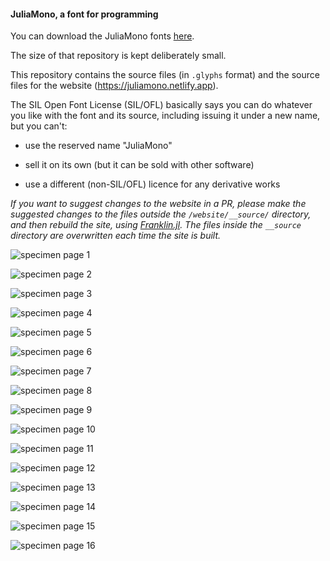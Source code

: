 #### JuliaMono, a font for programming

You can download the JuliaMono fonts [here](https://github.com/cormullion/juliamono).

The size of that repository is kept deliberately small. 

This repository contains the source files (in `.glyphs` format) and the source files for the website (https://juliamono.netlify.app).

The SIL Open Font License (SIL/OFL) basically says you can do whatever you like with the font and its source, including issuing it under a new name, but you can't:

- use the reserved name "JuliaMono"

- sell it on its own  (but it can be sold with other software)

- use a different (non-SIL/OFL) licence for any derivative works

*If you want to suggest changes to the website in a PR, please make the suggested changes to the files outside the `/website/__source/` directory, and then rebuild the site, using [Franklin.jl](https://github.com/tlienart/Franklin.jl). The files inside the `__source` directory are overwritten each time the site is built.*


![specimen page 1](https://github.com/cormullion/juliamonomaster/blob/master/images/specimen_1.png)

![specimen page 2](https://github.com/cormullion/juliamonomaster/blob/master/images/specimen_2.png)

![specimen page 3](https://github.com/cormullion/juliamonomaster/blob/master/images/specimen_3.png)

![specimen page 4](https://github.com/cormullion/juliamonomaster/blob/master/images/specimen_4.png)

![specimen page 5](https://github.com/cormullion/juliamonomaster/blob/master/images/specimen_5.png)

![specimen page 6](https://github.com/cormullion/juliamonomaster/blob/master/images/specimen_6.png)

![specimen page 7](https://github.com/cormullion/juliamonomaster/blob/master/images/specimen_7.png)

![specimen page 8](https://github.com/cormullion/juliamonomaster/blob/master/images/specimen_8.png)

![specimen page 9](https://github.com/cormullion/juliamonomaster/blob/master/images/specimen_9.png)

![specimen page 10](https://github.com/cormullion/juliamonomaster/blob/master/images/specimen_10.png)

![specimen page 11](https://github.com/cormullion/juliamonomaster/blob/master/images/specimen_11.png)

![specimen page 12](https://github.com/cormullion/juliamonomaster/blob/master/images/specimen_12.png)

![specimen page 13](https://github.com/cormullion/juliamonomaster/blob/master/images/specimen_13.png)

![specimen page 14](https://github.com/cormullion/juliamonomaster/blob/master/images/specimen_14.png)

![specimen page 15](https://github.com/cormullion/juliamonomaster/blob/master/images/specimen_15.png)

![specimen page 16](https://github.com/cormullion/juliamonomaster/blob/master/images/specimen_16.png)
